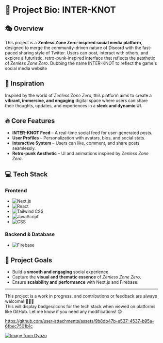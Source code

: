 # 📖 Project Bio: INTER-KNOT 

## 🎭 Overview  
This project is a **Zenless Zone Zero-inspired social media platform**, designed to merge the community-driven nature of Discord with the fast-paced sharing style of Twitter. Users can post, interact with others, and explore a futuristic, retro-punk-inspired interface that reflects the aesthetic of *Zenless Zone Zero*. Dubbing the name INTER-KNOT to reflect the game's social media website

## 🌟 Inspiration  
Inspired by the world of *Zenless Zone Zero*, this platform aims to create a **vibrant, immersive, and engaging** digital space where users can share their thoughts, updates, and experiences in a **sleek and dynamic UI**.  

## 🔥 Core Features  
- **INTER-KNOT Feed** – A real-time social feed for user-generated posts.  
- **User Profiles** – Personalization with avatars, bios, and social stats.  
- **Interactive System** – Users can like, comment, and share posts seamlessly.  
- **Retro-punk Aesthetic** – UI and animations inspired by *Zenless Zone Zero*.  

## 💻 Tech Stack  

### **Frontend**  
- ![Next.js](https://img.shields.io/badge/Next.js-000000?style=for-the-badge&logo=next.js&logoColor=white)  
- ![React](https://img.shields.io/badge/React-20232A?style=for-the-badge&logo=react&logoColor=61DAFB)  
- ![Tailwind CSS](https://img.shields.io/badge/Tailwind_CSS-38B2AC?style=for-the-badge&logo=tailwind-css&logoColor=white)  
- ![JavaScript](https://img.shields.io/badge/JavaScript-F7DF1E?style=for-the-badge&logo=javascript&logoColor=black)  
- ![CSS](https://img.shields.io/badge/CSS-1572B6?style=for-the-badge&logo=css3&logoColor=white)  

### **Backend & Database**  
- ![Firebase](https://img.shields.io/badge/Firebase-FFCA28?style=for-the-badge&logo=firebase&logoColor=black)  

## 🚀 Project Goals  
- Build a **smooth and engaging** social experience.  
- Capture the **visual and thematic essence** of *Zenless Zone Zero*.  
- Ensure **scalability and performance** with Next.js and Firebase.  

---

This project is a work in progress, and contributions or feedback are always welcome! 🎨💡🚀  
This will display badges/icons for the tech stack when viewed on platforms like GitHub. Let me know if you need any modifications! 😊



https://github.com/user-attachments/assets/9b8db47b-e537-4537-b95a-6fbec7501b1c


[![Image from Gyazo](https://i.gyazo.com/5a9d1b2ea4ea2abdacdab3206a227ac2.gif)](https://gyazo.com/5a9d1b2ea4ea2abdacdab3206a227ac2)





